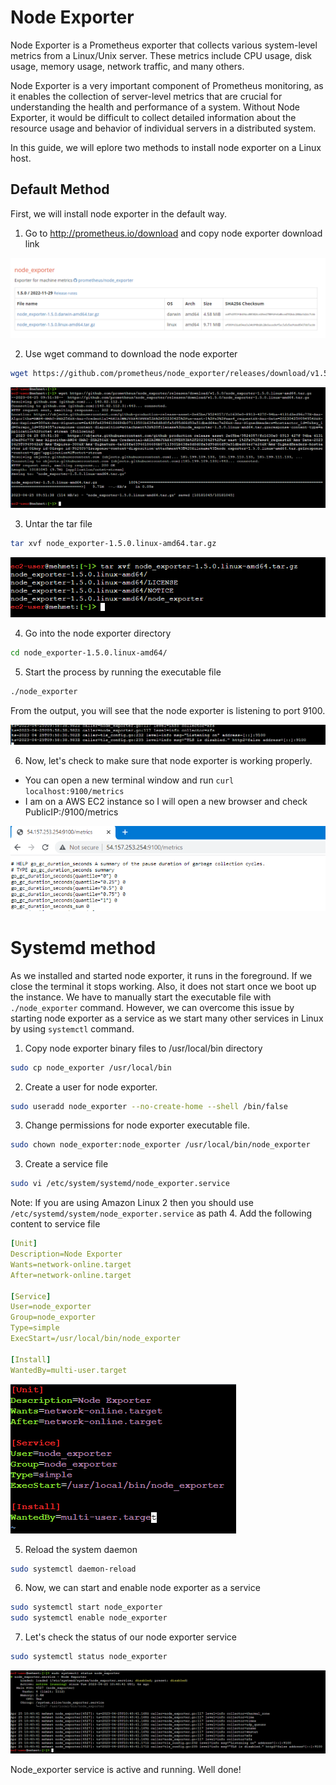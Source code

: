 # Node Exporter
Node Exporter is a Prometheus exporter that collects various system-level metrics from a Linux/Unix server. These metrics include CPU usage, disk usage, memory usage, network traffic, and many others.

Node Exporter is a very important component of Prometheus monitoring, as it enables the collection of server-level metrics that are crucial for understanding the health and performance of a system. Without Node Exporter, it would be difficult to collect detailed information about the resource usage and behavior of individual servers in a distributed system.

In this guide, we will eplore two methods to install node exporter on a Linux host.

## Default Method

First, we will install node exporter in the default way.

1. Go to http://prometheus.io/download and copy node exporter download link

![prometheus](prometheus.png)

2. Use wget command to download the node exporter

```bash
wget https://github.com/prometheus/node_exporter/releases/download/v1.5.0/node_exporter-1.5.0.linux-amd64.tar.gz
```
![wget](wget.png)

3. Untar the tar file

```bash
tar xvf node_exporter-1.5.0.linux-amd64.tar.gz
```
![untar](untar.png)

4. Go into the node exporter directory

```bash
cd node_exporter-1.5.0.linux-amd64/
```

5. Start the process by running the executable file

```bash
./node_exporter
```

From the output, you will see that the node exporter is listening to port 9100.

![port](port.png)

6. Now, let's check to make sure that node exporter is working properly.

* You can open a new terminal window and run `curl localhost:9100/metrics`
* I am on a AWS EC2 instance so I will open a new browser and check PublicIP:/9100/metrics

![EC2](ec2.png)

# Systemd method

As we installed and started node exporter, it runs in the foreground. If we close the terminal it stops working. Also, it does not start once we boot up the instance. We have to manually start the executable file with `./node_exporter` command. However, we can overcome this issue by starting node exporter as a service as we start many other services in Linux by using `systemctl` command.

1. Copy node exporter binary files to /usr/local/bin directory

```bash
sudo cp node_exporter /usr/local/bin
```
2. Create a user for node exporter.

```bash
sudo useradd node_exporter --no-create-home --shell /bin/false
```

3. Change permissions for node exporter executable file.
```bash
sudo chown node_exporter:node_exporter /usr/local/bin/node_exporter
```

3. Create a service file

```bash
sudo vi /etc/system/systemd/node_exporter.service
```
Note: If you are using Amazon Linux 2 then you should use  `/etc/systemd/system/node_exporter.service` as path
4. Add the following content to service file

```yaml
[Unit]
Description=Node Exporter
Wants=network-online.target
After=network-online.target

[Service]
User=node_exporter
Group=node_exporter
Type=simple
ExecStart=/usr/local/bin/node_exporter
    
[Install]
WantedBy=multi-user.target
```

![node](nodeexporter.png)

5. Reload the system daemon

```bash
sudo systemctl daemon-reload
```

6. Now, we can start and enable node exporter as a service

```bash
sudo systemctl start node_exporter
sudo systemctl enable node_exporter
```
7. Let's check the status of our node exporter service

```bash
sudo systemctl status node_exporter
```

![status](status.png)

Node_exporter service is active and running. Well done!